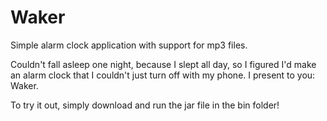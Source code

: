 # Waker
Simple alarm clock application with support for mp3 files.

Couldn't fall asleep one night, because I slept all day, so I figured I'd make an alarm clock that I couldn't just turn off with my phone. I present to you: Waker. 

To try it out, simply download and run the jar file in the bin folder!
